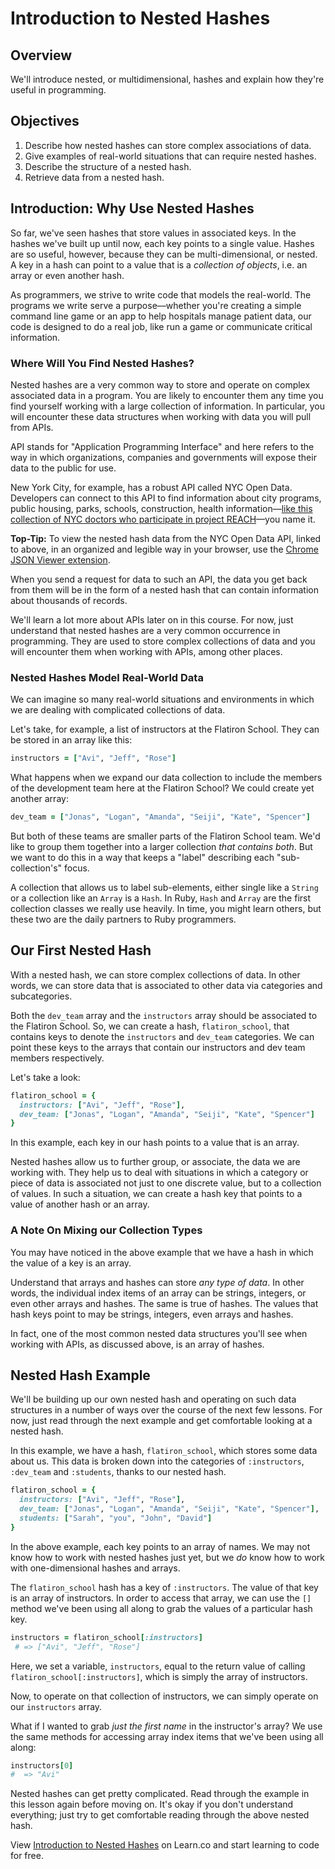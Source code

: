 # Introduction to Nested Hashes
## Overview

We'll introduce nested, or multidimensional, hashes and explain how they're useful in programming. 

## Objectives

1. Describe how nested hashes can store complex associations of data.
2. Give examples of real-world situations that can require nested hashes. 
3. Describe the structure of a nested hash.
4. Retrieve data from a nested hash.

## Introduction: Why Use Nested Hashes

So far, we've seen hashes that store values in associated keys. In the hashes we've built up until now, each key points to a single value. Hashes are so useful, however, because they can be multi-dimensional, or nested. A key in a hash can point to a value that is a *collection of objects*, i.e. an array or even another hash. 

As programmers, we strive to write code that models the real-world. The programs we write serve a purpose––whether you're creating a simple command line game or an app to help hospitals manage patient data, our code is designed to do a real job, like run a game or communicate critical information. 

### Where Will You Find Nested Hashes?

Nested hashes are a very common way to store and operate on complex associated data in a program. You are likely to encounter them any time you find yourself working with a large collection of information. In particular, you will encounter these data structures when working with data you will pull from APIs. 

API stands for "Application Programming Interface" and here refers to the way in which organizations, companies and governments will expose their data to the public for use. 

New York City, for example, has a robust API called NYC Open Data. Developers can connect to this API to find information about city programs, public housing, parks, schools, construction, health information––[like this collection of NYC doctors who participate in project REACH](https://data.cityofnewyork.us/resource/7btz-mnc8.json)––you name it.

**Top-Tip:** To view the nested hash data from the NYC Open Data API, linked to above, in an organized and legible way in your browser, use the [Chrome JSON Viewer extension](https://chrome.google.com/webstore/detail/json-viewer/gbmdgpbipfallnflgajpaliibnhdgobh?hl=en-US). 

When you send a request for data to such an API, the data you get back from them will be in the form of a nested hash that can contain information about thousands of records. 

We'll learn a lot more about APIs later on in this course. For now, just understand that nested hashes are a very common occurrence in programming. They are used to store complex collections of data and you will encounter them when working with APIs, among other places.

### Nested Hashes Model Real-World Data

We can imagine so many real-world situations and environments in which we are dealing with complicated collections of data. 

Let's take, for example, a list of instructors at the Flatiron School. They can be stored in an array like this:

```ruby
instructors = ["Avi", "Jeff", "Rose"]
```

What happens when we expand our data collection to include the members of the development team here at the Flatiron School? We could create yet another array:

```ruby
dev_team = ["Jonas", "Logan", "Amanda", "Seiji", "Kate", "Spencer"]
```

But both of these teams are smaller parts of the Flatiron School team. We'd like to
group them together into a larger collection _that contains both_. But we want to
do this in a way that keeps a "label" describing each "sub-collection's" focus.

A collection that allows us to label sub-elements, either single like a `String` or
a collection like an `Array` is a `Hash`. In Ruby, `Hash` and `Array` are the 
first collection classes we really use heavily. In time, you might learn others,
but these two are the daily partners to Ruby programmers.


## Our First Nested Hash

With a nested hash, we can store complex collections of data. In other words, we can store data that is associated to other data via categories and subcategories. 

Both the `dev_team` array and the `instructors` array should be associated to the Flatiron School. So, we can create a hash, `flatiron_school`, that contains keys to denote the `instructors` and `dev_team` categories. We can point these keys to the arrays that contain our instructors and dev team members respectively. 

Let's take a look:

```ruby
flatiron_school = {
  instructors: ["Avi", "Jeff", "Rose"], 
  dev_team: ["Jonas", "Logan", "Amanda", "Seiji", "Kate", "Spencer"]
}
```
In this example, each key in our hash points to a value that is an array. 

Nested hashes allow us to further group, or associate, the data we are working with. They help us to deal with situations in which a category or piece of data is associated not just to one discrete value, but to a collection of values. In such a situation, we can create a hash key that points to a value of another hash or an array. 

### A Note On Mixing our Collection Types

You may have noticed in the above example that we have a hash in which the value of a key is an array. 

Understand that arrays and hashes can store *any type of data*. In other words, the individual index items of an array can be strings, integers, or even other arrays and hashes. The same is true of hashes. The values that hash keys point to may be strings, integers, even arrays and hashes. 

In fact, one of the most common nested data structures you'll see when working with APIs, as discussed above, is an array of hashes. 

## Nested Hash Example

We'll be building up our own nested hash and operating on such data structures in a number of ways over the course of the next few lessons. For now, just read through the next example and get comfortable looking at a nested hash. 

In this example, we have a hash, `flatiron_school`, which stores some data about us. This data is broken down into the categories of `:instructors`, `:dev_team` and `:students`, thanks to our nested hash. 

```ruby
flatiron_school = {
  instructors: ["Avi", "Jeff", "Rose"], 
  dev_team: ["Jonas", "Logan", "Amanda", "Seiji", "Kate", "Spencer"],
  students: ["Sarah", "you", "John", "David"]
}
```

In the above example, each key points to an array of names. We may not know how to work with nested hashes just yet, but we *do* know how to work with one-dimensional hashes and arrays. 

The `flatiron_school` hash has a key of `:instructors`. The value of that key is an array of instructors. In order to access that array, we can use the `[]` method we've been using all along to grab the values of a particular hash key.

```ruby
instructors = flatiron_school[:instructors]
 # => ["Avi", "Jeff", "Rose"]
``` 
Here, we set a variable, `instructors`, equal to the return value of calling `flatiron_school[:instructors]`, which is simply the array of instructors. 

Now, to operate on that collection of instructors, we can simply operate on our `instructors` array. 

What if I wanted to grab *just the first name* in the instructor's array? We use the same methods for accessing array index items that we've been using all along: 

```ruby
instructors[0]
#  => "Avi"
```

Nested hashes can get pretty complicated. Read through the example in this lesson again before moving on. It's okay if you don't understand everything; just try to get comfortable reading through the above nested hash. 

<p data-visibility='hidden'>View <a href='https://learn.co/lessons/nested-hashes-intro' title='Introduction to Nested Hashes'>Introduction to Nested Hashes</a> on Learn.co and start learning to code for free.</p>
